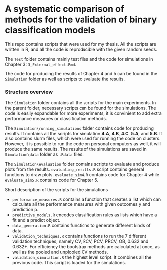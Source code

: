 # A systematic comparison of methods for the validation of binary classification models

This repo contains scripts that were used for my thesis. All the scripts are written in R, and all the code is reproducible with the given random seeds. 

The ```Test``` folder contains mainly test files and the code for simulations in Chapter 3: ```3_External_effect.Rmd```.

The code for producing the results of Chapter 4 and 5 can be found in the ```Simulation``` folder as well as scripts to evaluate the results. 


### Structure overview

The ```Simulation``` folder contains all the scripts for the main experiments. In the parent folder, necessary scripts can be found for the simulations. The code is easily expandable for more experiments, it is convinient to add extra performance measures or classification methods.

The ```Simulation\running_simulations``` folder contains code for producing results. It contains all the scripts for simulation **4.A**, **4.B**, **4.C**, **5.A**, and **5.B**. It also contains slurm files, which were used for running the code on clusters. However, it is possible to run the code on personal computers as well, it will produce the same results. The results of the simulations are saved in ```Simulation\data``` folder as ```.Rdata``` files.

The ```Simulation\evaluation``` folder contains scripts to evaluate and produce plots from the results. ```evaluating_results.R``` script contains general functions to draw plots. ```evaluate_sim4.R``` contains code for Chapter 4 while ```evaluate_sim5.R``` contains code for Chapter 5.

Short description of the scripts for the simulations

- ```performance_measures.R``` contains a function that creates a list which can calculate all the performance measures with given outcomes y and prediction p. 
- ```predictive_models.R``` encodes classification rules as lists which have a fit and a predict object.
- ```data_generation.R``` contains functions to generate different kinds of data.
- ```validation_techniques.R``` contains functions to run the 7 different validation techniques, namely CV, RCV, PCV, PRCV, OB, 0.632 and 0.632+. For efficiency the bootstrap methods are calculated at once, as well as the pooled and unplooled CV methods.
- ```validation_simulation.R``` the highest level script. It combines all the previous code. This script is loaded for the simulations. 
